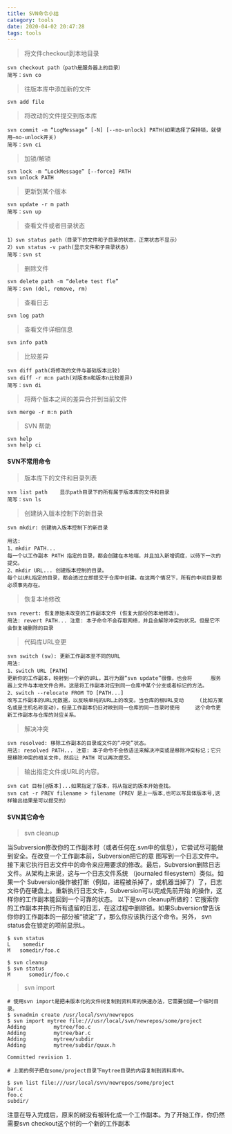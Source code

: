 ```yaml
---
title: SVN命令小结
category: tools
date: 2020-04-02 20:47:28
tags: tools
---
```


<!-- more -->


> 将文件checkout到本地目录

```
svn checkout path（path是服务器上的目录）
简写：svn co
```

> 往版本库中添加新的文件

```
svn add file
```

> 将改动的文件提交到版本库

```
svn commit -m “LogMessage” [-N] [--no-unlock] PATH(如果选择了保持锁，就使用–no-unlock开关)
简写：svn ci
```

> 加锁/解锁

```
svn lock -m “LockMessage” [--force] PATH
svn unlock PATH
```

> 更新到某个版本

```
svn update -r m path
简写：svn up
```

> 查看文件或者目录状态

```
1）svn status path（目录下的文件和子目录的状态，正常状态不显示）
2）svn status -v path(显示文件和子目录状态)
简写：svn st
```

> 删除文件

```
svn delete path -m “delete test fle”
简写：svn (del, remove, rm)
```

> 查看日志

```
svn log path
```

> 查看文件详细信息

```
svn info path
```

> 比较差异

```
svn diff path(将修改的文件与基础版本比较)
svn diff -r m:n path(对版本m和版本n比较差异)
简写：svn di
```

> 将两个版本之间的差异合并到当前文件

```
svn merge -r m:n path
```

> SVN 帮助

```
svn help
svn help ci
```

#### SVN不常用命令
> 版本库下的文件和目录列表

```
svn list path    显示path目录下的所有属于版本库的文件和目录
简写：svn ls
```

> 创建纳入版本控制下的新目录

```
svn mkdir: 创建纳入版本控制下的新目录

用法: 
1、mkdir PATH...
每一个以工作副本 PATH 指定的目录，都会创建在本地端，并且加入新增调度，以待下一次的提交。
2、mkdir URL... 创建版本控制的目录。 
每个以URL指定的目录，都会透过立即提交于仓库中创建。在这两个情况下，所有的中间目录都必须事先存在。
```

> 恢复本地修改

```
svn revert: 恢复原始未改变的工作副本文件 (恢复大部份的本地修改)。
用法: revert PATH... 注意: 本子命令不会存取网络，并且会解除冲突的状况。但是它不会恢复被删除的目录
```

> 代码库URL变更

```
svn switch (sw): 更新工作副本至不同的URL
用法: 
1、switch URL [PATH]        
更新你的工作副本，映射到一个新的URL，其行为跟“svn update”很像，也会将      服务器上文件与本地文件合并。这是将工作副本对应到同一仓库中某个分支或者标记的方法。 
2、switch --relocate FROM TO [PATH...]   
改写工作副本的URL元数据，以反映单纯的URL上的改变。当仓库的根URL变动     (比如方案名或是主机名称变动)，但是工作副本仍旧对映到同一仓库的同一目录时使用     这个命令更新工作副本与仓库的对应关系。
```

> 解决冲突

```
svn resolved: 移除工作副本的目录或文件的“冲突”状态。
用法: resolved PATH... 注意: 本子命令不会依语法来解决冲突或是移除冲突标记；它只是移除冲突的相关文件，然后让 PATH 可以再次提交。
```

> 输出指定文件或URL的内容。

```
svn cat 目标[@版本]...如果指定了版本，将从指定的版本开始查找。 
svn cat -r PREV filename > filename (PREV 是上一版本,也可以写具体版本号,这样输出结果是可以提交的）
```

#### SVN其它命令

> svn cleanup

当Subversion修改你的工作副本时（或者任何在.svn中的信息），它尝试尽可能做到安全。在改变一个工作副本前，Subversion把它的意 图写到一个日志文件中。接下来它执行日志文件中的命令来应用要求的修改。最后，Subversion删除日志文件。从架构上来说，这与一个日志文件系统 （journaled filesystem）类似。如果一个 Subversion操作被打断（例如，进程被杀掉了，或机器当掉了）了，日志文件仍在硬盘上。重新执行日志文件，Subversion可以完成先前开始 的操作，这样你的工作副本能回到一个可靠的状态。 
以下是svn cleanup所做的：它搜索你的工作副本并执行所有遗留的日志，在这过程中删除锁。如果Subversion曾告诉你你的工作副本的一部分被“锁定”了，那么你应该执行这个命令。另外， svn status会在锁定的项前显示L。 

```
$ svn status
L    somedir
M   somedir/foo.c 

$ svn cleanup
$ svn status
M      somedir/foo.c
```
> svn import

```
# 使用svn import是把未版本化的文件树复制到资料库的快速办法，它需要创建一个临时目录。 
$ svnadmin create /usr/local/svn/newrepos
$ svn import mytree file:///usr/local/svn/newrepos/some/project
Adding         mytree/foo.c
Adding         mytree/bar.c
Adding         mytree/subdir
Adding         mytree/subdir/quux.h

Committed revision 1.

# 上面的例子把在some/project目录下mytree目录的内容复制到资料库中。 

$ svn list file:///usr/local/svn/newrepos/some/project
bar.c
foo.c
subdir/
```

注意在导入完成后，原来的树没有被转化成一个工作副本。为了开始工作，你仍然需要svn checkout这个树的一个新的工作副本